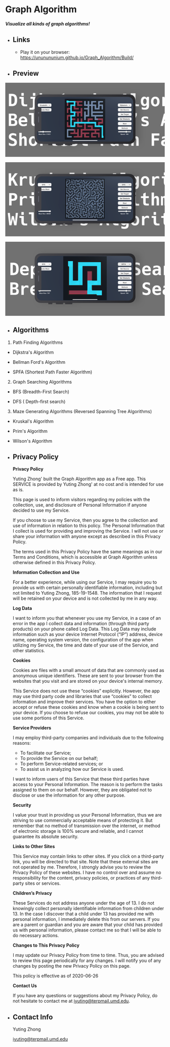 # Graph Algorithm

##### Visualize all kinds of graph algorithms!

- ## Links

  - Play it on your browser: https://ununununium.github.io/Graph_Algorithm/Build/



- ## Preview

![1](./Images/1.png)

![iPhone 11 Pro Max](./Images/2.png)

![iPhone 11 Pro Max](./Images/3.png)



- ## Algorithms

1. Path Finding Algorithms 

- Dijkstra's Algorithm

- Bellman Ford's Algorithm

- SPFA (Shortest Path Faster Algorithm)

2. Graph Searching Algorithms

- BFS (Breadth-First Search)

- DFS ( Depth-first search)

3. Maze Generating Algorithms (Reversed Spanning Tree Algorithms)

- Kruskal's Algorithm

- Prim's Algorithm

- Wilson's Algorithm



- ## Privacy Policy

  **Privacy Policy**

  Yuting Zhong' built the Graph Algorithm app as a Free app. This SERVICE is provided by Yuting Zhong' at no cost and is intended for use as is.

  This page is used to inform visitors regarding my policies with the collection, use, and disclosure of Personal Information if anyone decided to use my Service.

  If you choose to use my Service, then you agree to the collection and use of information in relation to this policy. The Personal Information that I collect is used for providing and improving the Service. I will not use or share your information with anyone except as described in this Privacy Policy.

  The terms used in this Privacy Policy have the same meanings as in our Terms and Conditions, which is accessible at Graph Algorithm unless otherwise defined in this Privacy Policy.

  **Information Collection and Use**

  For a better experience, while using our Service, I may require you to provide us with certain personally identifiable information, including but not limited to Yuting Zhong, 185-19-1548\. The information that I request will be retained on your device and is not collected by me in any way.

  **Log Data**

  I want to inform you that whenever you use my Service, in a case of an error in the app I collect data and information (through third party products) on your phone called Log Data. This Log Data may include information such as your device Internet Protocol (“IP”) address, device name, operating system version, the configuration of the app when utilizing my Service, the time and date of your use of the Service, and other statistics.

  **Cookies**

  Cookies are files with a small amount of data that are commonly used as anonymous unique identifiers. These are sent to your browser from the websites that you visit and are stored on your device's internal memory.

  This Service does not use these “cookies” explicitly. However, the app may use third party code and libraries that use “cookies” to collect information and improve their services. You have the option to either accept or refuse these cookies and know when a cookie is being sent to your device. If you choose to refuse our cookies, you may not be able to use some portions of this Service.

  **Service Providers**

  I may employ third-party companies and individuals due to the following reasons:

  *   To facilitate our Service;
  *   To provide the Service on our behalf;
  *   To perform Service-related services; or
  *   To assist us in analyzing how our Service is used.

  I want to inform users of this Service that these third parties have access to your Personal Information. The reason is to perform the tasks assigned to them on our behalf. However, they are obligated not to disclose or use the information for any other purpose.

  **Security**

  I value your trust in providing us your Personal Information, thus we are striving to use commercially acceptable means of protecting it. But remember that no method of transmission over the internet, or method of electronic storage is 100% secure and reliable, and I cannot guarantee its absolute security.

  **Links to Other Sites**

  This Service may contain links to other sites. If you click on a third-party link, you will be directed to that site. Note that these external sites are not operated by me. Therefore, I strongly advise you to review the Privacy Policy of these websites. I have no control over and assume no responsibility for the content, privacy policies, or practices of any third-party sites or services.

  **Children’s Privacy**

  These Services do not address anyone under the age of 13. I do not knowingly collect personally identifiable information from children under 13\. In the case I discover that a child under 13 has provided me with personal information, I immediately delete this from our servers. If you are a parent or guardian and you are aware that your child has provided us with personal information, please contact me so that I will be able to do necessary actions.

  **Changes to This Privacy Policy**

  I may update our Privacy Policy from time to time. Thus, you are advised to review this page periodically for any changes. I will notify you of any changes by posting the new Privacy Policy on this page.

  This policy is effective as of 2020-06-26

  **Contact Us**

  If you have any questions or suggestions about my Privacy Policy, do not hesitate to contact me at iyuting@terpmail.umd.edu.




- ## Contact Info

  Yuting Zhong

  iyuting@terpmail.umd.edu



